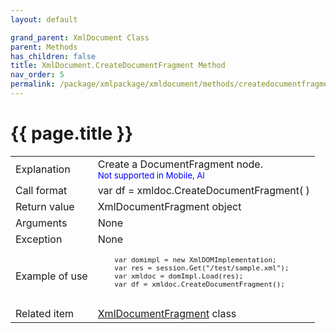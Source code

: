 ```yaml
---
layout: default

grand_parent: XmlDocument Class
parent: Methods
has_children: false
title: XmlDocument.CreateDocumentFragment Method
nav_order: 5
permalink: /package/xmlpackage/xmldocument/methods/createdocumentfragment
---
```

# {{ page.title }}

<table>
  <tr>
    <td>Explanation</td>
    <td colspan="2">Create a DocumentFragment node.<br><small><span style="color:blue">Not supported in Mobile, AI</span></small></td>
  </tr>
  <tr>
    <td>Call format</td>
    <td colspan="2">var df = xmldoc.CreateDocumentFragment( )</td>
  </tr>
  <tr>
    <td>Return value</td>
    <td colspan="2">XmlDocumentFragment object</td>
  </tr>  
  <tr>
    <td>Arguments</td>
    <td colspan="2">None</td>
  </tr>
  <tr>
    <td>Exception</td>
    <td colspan="2">None</td>
  </tr>
  <tr>
    <td>Example of use</td>
    <td colspan="2"><code><pre>
    var domimpl = new XmlDOMImplementation;
    var res = session.Get("/test/sample.xml");
    var xmldoc = domImpl.Load(res);
    var df = xmldoc.CreateDocumentFragment();
    </pre></code></td>
  </tr>
  <tr>
    <td>Related item</td>
    <td colspan="2"><a href="/package/xmlpackage/xmldocumentfragment">XmlDocumentFragment</a> class</td>
  </tr>
</table>



